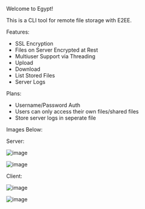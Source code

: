 Welcome to Egypt!

This is a CLI tool for remote file storage with E2EE.

Features:
- SSL Encryption
- Files on Server Encrypted at Rest
- Multiuser Support via Threading
- Upload
- Download
- List Stored Files
- Server Logs

Plans:
- Username/Password Auth
- Users can only access their own files/shared files
- Store server logs in seperate file

Images Below:

Server:

![image](https://github.com/infiniteaxon/egypt/assets/60622650/9df5330f-5c38-4557-84fb-9ac7aea34ebd)

![image](https://github.com/infiniteaxon/egypt/assets/60622650/a880a987-7676-4320-9444-fd08b1a4f650)

Client:

![image](https://github.com/infiniteaxon/egypt/assets/60622650/4d394e43-3f66-416e-84ce-af07fadd572c)

![image](https://github.com/infiniteaxon/egypt/assets/60622650/c8f895fb-5b59-46ce-8507-c0831a25b25d)

